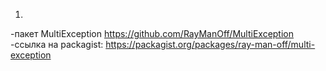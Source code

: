 1)
-пакет MultiException https://github.com/RayManOff/MultiException
-ссылка на packagist: https://packagist.org/packages/ray-man-off/multi-exception